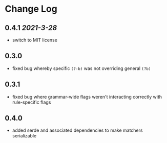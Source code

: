 # Change Log

## 0.4.1 *2021-3-28*
* switch to MIT license
## 0.3.0
* fixed bug whereby specific `(?-b)` was not overriding general `(?b)`
## 0.3.1
* fixed bug where grammar-wide flags weren't interacting correctly with rule-specific flags
## 0.4.0
* added serde and associated dependencies to make matchers serializable